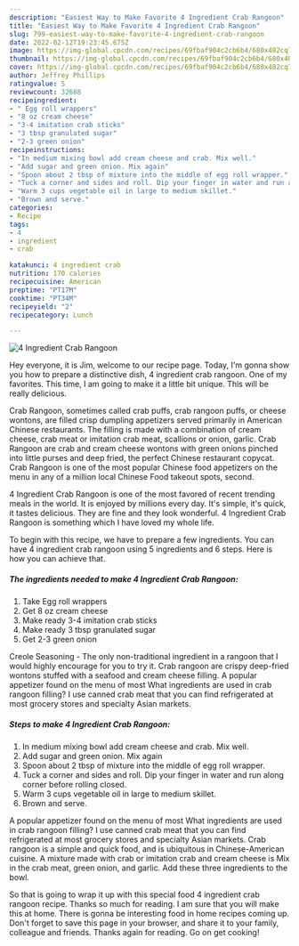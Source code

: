 ```yaml
---
description: "Easiest Way to Make Favorite 4 Ingredient Crab Rangoon"
title: "Easiest Way to Make Favorite 4 Ingredient Crab Rangoon"
slug: 799-easiest-way-to-make-favorite-4-ingredient-crab-rangoon
date: 2022-02-12T19:23:45.675Z
image: https://img-global.cpcdn.com/recipes/69fbaf904c2cb6b4/680x482cq70/4-ingredient-crab-rangoon-recipe-main-photo.jpg
thumbnail: https://img-global.cpcdn.com/recipes/69fbaf904c2cb6b4/680x482cq70/4-ingredient-crab-rangoon-recipe-main-photo.jpg
cover: https://img-global.cpcdn.com/recipes/69fbaf904c2cb6b4/680x482cq70/4-ingredient-crab-rangoon-recipe-main-photo.jpg
author: Jeffrey Phillips
ratingvalue: 5
reviewcount: 32688
recipeingredient:
- " Egg roll wrappers"
- "8 oz cream cheese"
- "3-4 imitation crab sticks"
- "3 tbsp granulated sugar"
- "2-3 green onion"
recipeinstructions:
- "In medium mixing bowl add cream cheese and crab. Mix well."
- "Add sugar and green onion. Mix again"
- "Spoon about 2 tbsp of mixture into the middle of egg roll wrapper."
- "Tuck a corner and sides and roll. Dip your finger in water and run along corner before rolling closed."
- "Warm 3 cups vegetable oil in large to medium skillet."
- "Brown and serve."
categories:
- Recipe
tags:
- 4
- ingredient
- crab

katakunci: 4 ingredient crab 
nutrition: 170 calories
recipecuisine: American
preptime: "PT17M"
cooktime: "PT34M"
recipeyield: "2"
recipecategory: Lunch

---
```



![4 Ingredient Crab Rangoon](https://img-global.cpcdn.com/recipes/69fbaf904c2cb6b4/680x482cq70/4-ingredient-crab-rangoon-recipe-main-photo.jpg)

Hey everyone, it is Jim, welcome to our recipe page. Today, I'm gonna show you how to prepare a distinctive dish, 4 ingredient crab rangoon. One of my favorites. This time, I am going to make it a little bit unique. This will be really delicious.

Crab Rangoon, sometimes called crab puffs, crab rangoon puffs, or cheese wontons, are filled crisp dumpling appetizers served primarily in American Chinese restaurants. The filling is made with a combination of cream cheese, crab meat or imitation crab meat, scallions or onion, garlic. Crab Rangoon are crab and cream cheese wontons with green onions pinched into little purses and deep fried, the perfect Chinese restaurant copycat. Crab Rangoon is one of the most popular Chinese food appetizers on the menu in any of a million local Chinese Food takeout spots, second.

4 Ingredient Crab Rangoon is one of the most favored of recent trending meals in the world. It is enjoyed by millions every day. It's simple, it's quick, it tastes delicious. They are fine and they look wonderful. 4 Ingredient Crab Rangoon is something which I have loved my whole life.


To begin with this recipe, we have to prepare a few ingredients. You can have 4 ingredient crab rangoon using 5 ingredients and 6 steps. Here is how you can achieve that.

<!--inarticleads1-->

##### The ingredients needed to make 4 Ingredient Crab Rangoon:

1. Take  Egg roll wrappers
1. Get 8 oz cream cheese
1. Make ready 3-4 imitation crab sticks
1. Make ready 3 tbsp granulated sugar
1. Get 2-3 green onion


Creole Seasoning - The only non-traditional ingredient in a rangoon that I would highly encourage for you to try it. Crab rangoon are crispy deep-fried wontons stuffed with a seafood and cream cheese filling. A popular appetizer found on the menu of most What ingredients are used in crab rangoon filling? I use canned crab meat that you can find refrigerated at most grocery stores and specialty Asian markets. 

<!--inarticleads2-->

##### Steps to make 4 Ingredient Crab Rangoon:

1. In medium mixing bowl add cream cheese and crab. Mix well.
1. Add sugar and green onion. Mix again
1. Spoon about 2 tbsp of mixture into the middle of egg roll wrapper.
1. Tuck a corner and sides and roll. Dip your finger in water and run along corner before rolling closed.
1. Warm 3 cups vegetable oil in large to medium skillet.
1. Brown and serve.


A popular appetizer found on the menu of most What ingredients are used in crab rangoon filling? I use canned crab meat that you can find refrigerated at most grocery stores and specialty Asian markets. Crab rangoon is a simple and quick food, and is ubiquitous in Chinese-American cuisine. A mixture made with crab or imitation crab and cream cheese is Mix in the crab meat, green onion, and garlic. Add these three ingredients to the bowl. 

So that is going to wrap it up with this special food 4 ingredient crab rangoon recipe. Thanks so much for reading. I am sure that you will make this at home. There is gonna be interesting food in home recipes coming up. Don't forget to save this page in your browser, and share it to your family, colleague and friends. Thanks again for reading. Go on get cooking!
